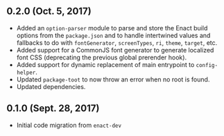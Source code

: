 ## 0.2.0 (Oct. 5, 2017)

* Added an `option-parser` module to parse and store the Enact build options from the `package.json` and to handle intertwined values and fallbacks to do with `fontGenerator`, `screenTypes`, `ri`, `theme`, `target`, etc.
* Added support for a CommonJS font generator to generate localized font CSS (deprecating the previous global prerender hook).
* Added support for dynamic replacement of main entrypoint to `config-helper`.
* Updated `package-toot` to now throw an error when no root is found.
* Updated dependencies.

## 0.1.0 (Sept. 28, 2017)

* Initial code migration from `enact-dev`
